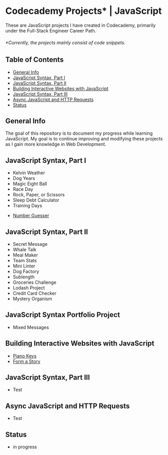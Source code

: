 # Codecademy Projects\* | JavaScript

These are JavaScript projects I have created in Codecademy, primarily under the Full-Stack Engineer Career Path.

###### \*Currently, the projects mainly consist of code snippets.

## Table of Contents

- [General Info](#general-info)
- [JavaScript Syntax, Part I](#javascript-syntax-part-i)
- [JavaScript Syntax, Part II](#javascript-syntax-part-ii)
- [Building Interactive Websites with JavaScript](#building-interactive-websites-with-javascript)
- [JavaScript Syntax, Part III](#javascript-syntax-part-iii)
- [Async JavaScript and HTTP Requests](#async-javascript-and-http-requests)
- [Status](#status)

## General Info

The goal of this repository is to document my progress while learning JavaScript. My goal is to continue improving and modifying these projects as I gain more knowledge in Web Development.

## JavaScript Syntax, Part I

- Kelvin Weather
- Dog Years
- Magic Eight Ball
- Race Day
- Rock, Paper, or Scissors
- Sleep Debt Calculator
- Training Days

* [Number Guesser](https://jcainuk.github.io/JavaScript-Codecademy-Projects/Number%20Guesser/)

## JavaScript Syntax, Part II

- Secret Message
- Whale Talk
- Meal Maker
- Team Stats
- Mini Linter
- Dog Factory
- Sublength
- Groceries Challenge
- Lodash Project
- Credit Card Checker
- Mystery Organism

## JavaScript Syntax Portfolio Project

- Mixed Messages

## Building Interactive Websites with JavaScript

- [Piano Keys](https://jcainuk.github.io/JavaScript-Codecademy-Projects/Piano%20Keys/)
- [Form a Story](https://jcainuk.github.io/JavaScript-Codecademy-Projects/Form%20a%20Story/)

## JavaScript Syntax, Part III

- Test

## Async JavaScript and HTTP Requests

- Test

## Status

- in progress
